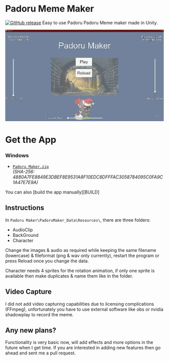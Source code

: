 # Padoru Meme Maker
[![GitHub release](https://img.shields.io/github/release/phw/peek.svg)](https://github.com/rocksdanister/PadoruMaker/releases)
Easy to use Padoru Padoru Meme maker made in Unity.

![screenshot](/Assets/Sprites/screenshot.jpg?raw=true "screenshot")

# Get the App

### Windows
 - [`Padoru Maker.zip`][direct-win64]  
   _(SHA-256: 4880A7FE8849E3DBEF8E9531A8F10EDC8DFFFAC3058784095C0FA9C1A47E7E9A)_

[direct-win64]: https://github.com/rocksdanister/PadoruMaker/releases/download/0.1/Padoru.Maker.zip

You can also [build the app manually][BUILD]
## Instructions
In `Padoru Maker\PadoruMaker_Data\Resources\`, there are three folders: 
- AudioClip
- BackGround
- Character

Change the images & audio as required while keeping the same filename (lowercase) & fileformat (png & wav only currently), restart the program or press Reload once you change the data.

Character needs 4 sprites for the rotation animation, if only one sprite is available then make duplicates & name them like in the folder.

## Video Capture
I did not add video capturing capabilities due to licensing complications (FFmpeg), unfortunately you have to use external software like obs or nvidia shadowplay to record the meme.

## Any new plans?
Functionality is very basic now, will add effects and more options in the future when I get time. If you are interested in adding new features then go ahead and sent me a pull request.
